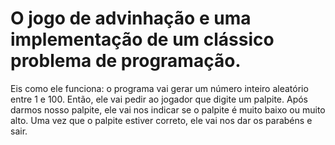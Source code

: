 # O jogo de advinhação e uma implementação de um clássico problema de programação.

Eis como ele funciona: o programa vai gerar um número 
inteiro aleatório entre 1 e 100. Então, ele vai pedir ao jogador que digite um 
palpite. Após darmos nosso palpite, ele vai nos indicar se o palpite é muito 
baixo ou muito alto. Uma vez que o palpite estiver correto, ele vai nos dar 
os parabéns e sair.
